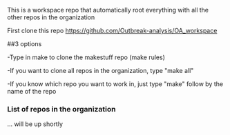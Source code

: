 This is a workspace repo that automatically root everything with all the other repos in the organization 

First clone this repo https://github.com/Outbreak-analysis/OA_workspace

##3 options

-Type in make to clone the makestuff repo (make rules)

-If you want to clone all repos in the organization, type "make all"

-If you know which repo you want to work in, just type "make" follow by the name of the repo

### List of repos in the organization
... will be up shortly

